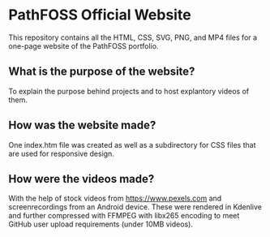 # PathFOSS Official Website
This repository contains all the HTML, CSS, SVG, PNG, and MP4 files for a one-page website of the PathFOSS portfolio.


## What is the purpose of the website?
To explain the purpose behind projects and to host explantory videos of them.


## How was the website made?
One index.htm file was created as well as a subdirectory for CSS files that are used for responsive design.


## How were the videos made?
With the help of stock videos from https://www.pexels.com and screenrecordings from an Android device. These were rendered in Kdenlive and further compressed with FFMPEG with libx265 encoding to meet GitHub user upload requirements (under 10MB videos).

